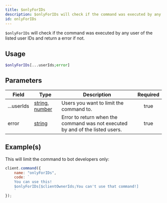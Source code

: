 ```yaml
---
title: $onlyForIDs
description: $onlyForIDs will check if the command was executed by any user of the listed user IDs and return a error if not.
id: onlyForIDs
---
```


`$onlyForIDs` will check if the command was executed by any user of the listed user IDs and return a error if not.

## Usage

```php
$onlyForIDs[...userIds;error]
```

## Parameters

| Field      | Type                                                                                                                                                                                                 | Description                                                                   | Required |
| ---------- | ---------------------------------------------------------------------------------------------------------------------------------------------------------------------------------------------------- | ----------------------------------------------------------------------------- | :------: |
| ...userIds | [string](https://developer.mozilla.org/en-US/docs/Web/JavaScript/Reference/Global_Objects/String), [number](https://developer.mozilla.org/en-us/docs/web/javascript/reference/global_objects/number) | Users you want to limit the command to.                                       |   true   |
| error      | [string](https://developer.mozilla.org/en-US/docs/Web/JavaScript/Reference/Global_Objects/String)                                                                                                    | Error to return when the command was not executed by and of the listed users. |   true   |

## Example(s)

This will limit the command to bot developers only:

```javascript
client.command({
    name: "onlyForIDs",
    code: `
    You can use this!
    $onlyForIDs[$clientOwnerIds;You can't use that command!]
    `
});
```
